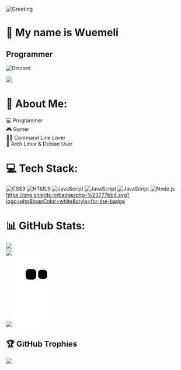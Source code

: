 ![Greeting](https://rishavanand.github.io/static/images/greetings.gif)

👋 My name is Wuemeli
========================================
Programmer
----------------------------
![Discord](https://camo.githubusercontent.com/9317fb7da140603e6e6fb28135b4b2cc00898f3d29b37cb87bd636a8947afb06/68747470733a2f2f646362616467652e76657263656c2e6170702f6170692f736869656c642f373034393138373733303335313731393331)
<p align="left"> <img src="https://komarev.com/ghpvc/?username=Wuemeli"/> </p>  

# 💫 About Me:
💻 Programmer <br>🎮 Gamer<br>🕵️‍♂️ Command Line Lover<br>🐧 Arch Linux & Debian User<br>

# 💻 Tech Stack:
![CSS3](https://img.shields.io/badge/css3-%231572B6.svg?style=for-the-badge&logo=css3&logoColor=white) 
![HTML5](https://img.shields.io/badge/html5-%23E34F26.svg?style=for-the-badge&logo=html5&logoColor=white)
![JavaScript](https://img.shields.io/badge/javascript-%23323330.svg?style=for-the-badge&logo=javascript&logoColor=%23F7DF1E)
![JavaScript](https://img.shields.io/badge/mysql-%2300f.svg?style=for-the-badge&logo=mysql&logoColor=white)
![JavaScript](https://img.shields.io/badge/nginx-%23009639.svg?style=for-the-badge&logo=nginx&logoColor=white)
<img src="https://img.shields.io/badge/node.js-%2343853d.svg?logo=node.js&logoColor=white&style=for-the-badge" alt="Node.js" />
https://img.shields.io/badge/php-%23777bb4.svg?logo=php&logoColor=white&style=for-the-badge
# 📊 GitHub Stats:
![](https://github-readme-stats.vercel.app/api?username=Wuemeli&theme=dracula&hide_border=false&include_all_commits=true&count_private=true)<br/>
![](https://github-readme-streak-stats.herokuapp.com/?user=Wuemeli&theme=dracula&hide_border=false)<br/>
![](https://github-readme-stats.vercel.app/api/top-langs/?username=Wuemeli&theme=dracula&hide_border=false&include_all_commits=true&count_private=true&layout=compact)
![Wuemeli Snake gif](https://github.com/Wuemeli/Wuemeli/blob/output/github-contribution-grid-snake.svg)


## 🏆 GitHub Trophies
![](https://github-profile-trophy.vercel.app/?username=Wuemeli&theme=radical&no-frame=false&no-bg=true&margin-w=4)

